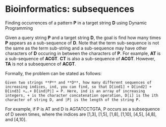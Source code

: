 # Bioinformatics: subsequences
Finding occurrences of a pattern **P** in a target string **D** using Dynamic Programming

Given a query string **P** and a target string **D**, the goal is find how many times **P** appears as a sub-sequence of **D**. Note that the term sub-sequence is not the same as the term sub-string and a sub-sequence may have other characters of **D** occuring in between the characters of **P**. For example, **AT** is a sub-sequence of **ACGT**. **CT** is also a sub-sequence of **ACGT**. However, **TA** is not a subsequence of **ACGT**. 

Formally, the problem can be stated as follows:
```
Given two strings **P** and **D**, how many different sequences of increasing indices, ind, you can find, so that D[ind1] + D[ind2] + D[ind3] +….+ D[ind|P|] = P. Here, ind is an array of increasing integers, + is the character concatenation operation, D[i] is the ith character of string D, and |P| is the length of the string P.
```
For example, if P is AT and D is AGTATCCTGTA, P occurs as a subsequence of D seven times, where the indices are [1,3], [1,5], [1,8], [1,10], [4,5], [4,8], and [4,10].

